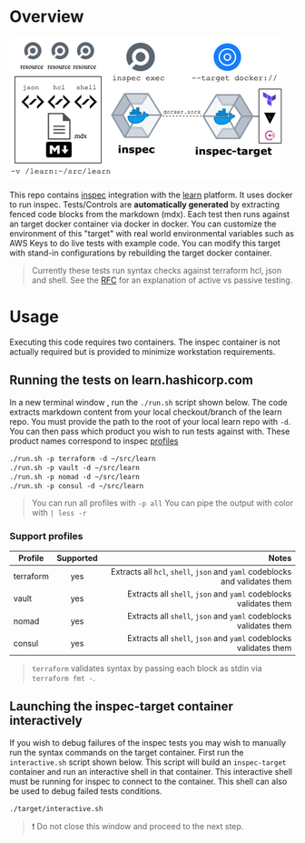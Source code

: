# Overview

![Diagram](/images/diagram.png)


This repo contains [inspec](https://www.inspec.io/) integration with the [learn](https://github.com/hashicorp/learn) platform. It uses docker to run inspec. Tests/Controls are __automatically generated__ by extracting fenced code blocks from the markdown (mdx). Each test then runs against an target docker container via docker in docker. You can customize the environment of this "target" with real world environmental variables such as AWS Keys to do live tests with example code. You can modify this target with stand-in configurations by rebuilding the target docker container. 

> Currently these tests run syntax checks against terraform hcl, json and shell.
> See the [RFC](https://docs.google.com/document/d/1TgyrGkmdr4FCyLHN9OKYR2bEMNlJIFNS8QhQyTBXDlg/edit#) for an explanation of active vs passive testing.

# Usage

Executing this code requires two containers. The inspec container is not actually required but is provided to minimize workstation requirements.


## Running the tests on learn.hashicorp.com 

In a new terminal window , run the `./run.sh` script shown below. The code extracts markdown content from your local checkout/branch of the learn repo. You must provide the path to the root of your local learn repo with `-d`. You can then pass which product you wish to run tests against with. These product names correspond to inspec [profiles](https://www.inspec.io/docs/reference/profiles/)


```shell
./run.sh -p terraform -d ~/src/learn
./run.sh -p vault -d ~/src/learn
./run.sh -p nomad -d ~/src/learn
./run.sh -p consul -d ~/src/learn
```

> You can run all profiles with `-p all`
> You can pipe the output with color with `| less -r`
### Support profiles


| Profile       | Supported     | Notes                                                                         |
| ------------- |:-------------:| -----------------------------------------------------------------------------:|
| terraform     | yes           | Extracts all `hcl`, `shell`, `json` and `yaml` codeblocks and validates them  |
| vault         | yes           | Extracts all `shell`, `json` and `yaml` codeblocks validates them             |
| nomad         | yes           | Extracts all `shell`, `json` and `yaml` codeblocks validates them             |
| consul        | yes           | Extracts all `shell`, `json` and `yaml` codeblocks validates them             |

> `terraform` validates syntax by passing each block as stdin via `terraform fmt -`.

## Launching the inspec-target container interactively

If you wish to debug failures of the inspec tests you may wish to manually run the syntax commands on the target container.
First run the `interactive.sh` script shown below. This script will build an `inspec-target` container and run an interactive shell in that container. This interactive shell must be running for inspec to connect to the        container. This shell can also be used to debug failed tests conditions.

```shell
./target/interactive.sh
```

 > :exclamation: Do not close this window and proceed to the next step.
 
